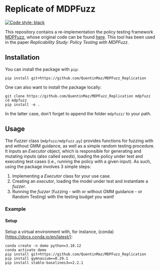 # Replicate of MDPFuzz
[![Code style: black](https://img.shields.io/badge/code%20style-black-000000.svg)](https://github.com/psf/black)

This repository contains a re-implementation the policy testing framework [MDPFuzz](https://sites.google.com/view/mdpfuzz/evaluation-results?authuser=0), whose original code can be found [here](https://github.com/Qi-Pang/MDPFuzz).
This tool has been used in the paper *Replicability Study: Policy Testing with MDPFuzz*.

## Installation

You can install the package with `pip`:
```
pip install git+https://github.com/QuentinMaz/MDPFuzz_Replication
```
One can also want to install the package locally:
```
git clone https://github.com/QuentinMaz/MDPFuzz_Replication mdpfuzz
cd mdpfuzz
pip install -e .
```
In the latter case, don't forget to append the folder `mdpfuzz/` to your path.

## Usage

The *Fuzzer* class (`mdpfuzz/mdpfuzz.py`) provides functions for fuzzing with and without GMM guidance, as well as a simple random testing procedure.
It inputs an *Executor* object, which is responsible for generating and mutating inputs (also called *seeds*), loading the policy under test and executing test cases (i.e., running the policy with a given input).
As such, using the package involves 3 simple steps:
1. Implementing a *Executor* class for your use case.
2. Creating an *executor*, loading the model under test and instantiate a *fuzzer*.
3. Running the *fuzzer* (fuzzing - with or without GMM guidance - or Random Testing) with the testing budget you want!

### Example

#### Setup

Setup a virtual environment with, for instance, (conda)[https://docs.conda.io/en/latest/]:
```
conda create -n demo python=3.10.12
conda activate demo
pip install git+https://github.com/QuentinMaz/MDPFuzz_Replication
pip install gymnasium==0.29.1
pip install stable-baselines3==2.2.1
```